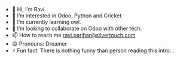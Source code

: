 - 👋 Hi, I’m Ravi
- 👀 I’m interested in Odoo, Python and Cricket
- 🌱 I’m currently learning owl.
- 💞️ I’m looking to collaborate on Odoo with other tech.
- 📫 How to reach me ravi.parihar@silvertouch.com
- 😄 Pronouns: Dreamer
- ⚡ Fun fact: There is nothing funny than person reading this intro...

<!---
ravi-sttl/ravi-sttl is a ✨ special ✨ repository because its `README.md` (this file) appears on your GitHub profile.
You can click the Preview link to take a look at your changes.
--->
